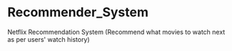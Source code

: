 # Recommender_System
Netflix Recommendation System (Recommend what movies to watch next as per users' watch history)
